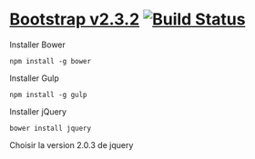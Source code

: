 # [Bootstrap v2.3.2](http://twbs.github.com/bootstrap) [![Build Status](https://secure.travis-ci.org/twbs/bootstrap.png)](http://travis-ci.org/twbs/bootstrap)

Installer Bower

``` npm install -g bower ```

Installer Gulp

``` npm install -g gulp ```

Installer jQuery 

```bower install jquery```

Choisir la version 2.0.3 de jquery